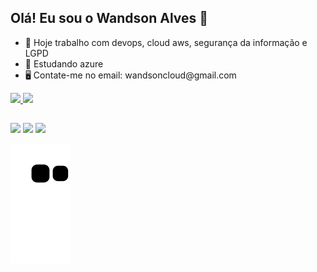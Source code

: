 ## Olá! Eu sou o Wandson Alves  👋
<ul>
<li>👔 Hoje trabalho com devops, cloud aws, segurança da informação e LGPD</li>
<li>📓 Estudando azure</li>
<li>🖥 Contate-me no email: wandsoncloud@gmail.com</li>
</ul>
 
<div>
  <a href="https://github.com/wandsonalves">
  <img height="180em" src="https://github-readme-stats.vercel.app/api?username=fwandson&show_icons=true&theme=dark&include_all_commits=true&count_private=true"/>
  <img height="180em" src="https://github-readme-stats.vercel.app/api/top-langs/?username=fwandson&layout=compact&langs_count=7&theme=dark"/>
</div>
 
 ##
 
<div> 
  <a href="https://instagram.com/wandsonalvess" target="_blank"><img src="https://img.shields.io/badge/-Instagram-%23E4405F?style=for-the-badge&logo=instagram&logoColor=white" target="_blank"></a>
 	<a href = "mailto:wandsoncloud@gmail.com"><img src="https://img.shields.io/badge/-Gmail-%23333?style=for-the-badge&logo=gmail&logoColor=white" target="_blank"></a>
  <a href="https://www.linkedin.com/in/wandsonferreiraalves/" target="_blank"><img src="https://img.shields.io/badge/-LinkedIn-%230077B5?style=for-the-badge&logo=linkedin&logoColor=white" target="_blank"></a> 
 
  ![Snake animation](https://github.com/rafaballerini/rafaballerini/blob/output/github-contribution-grid-snake.svg)
 
</div>
  
  
